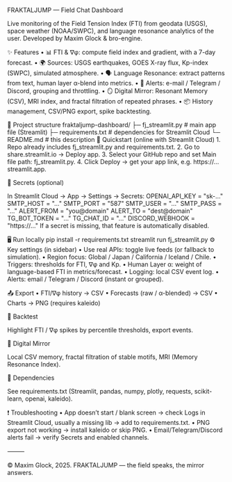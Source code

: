 FRAKTALJUMP — Field Chat Dashboard

Live monitoring of the Field Tension Index (FTI) from geodata (USGS), space weather (NOAA/SWPC), and language resonance analytics of the user.
Developed by Maxim Glock & bro-engine.

✨ Features
	•	📊 FTI & ∇φ: compute field index and gradient, with a 7-day forecast.
	•	🌍 Sources: USGS earthquakes, GOES X-ray flux, Kp-index (SWPC), simulated atmosphere.
	•	🗣️ Language Resonance: extract patterns from text, human layer α-blend into metrics.
	•	🔔 Alerts: e-mail / Telegram / Discord, grouping and throttling.
	•	🪞 Digital Mirror: Resonant Memory (CSV), MRI index, and fractal filtration of repeated phrases.
	•	📦 History management, CSV/PNG export, spike backtesting.

📁 Project structure
fraktaljump-dashboard/
├─ fj_streamlit.py        # main app file (Streamlit)
├─ requirements.txt       # dependencies for Streamlit Cloud
└─ README.md              # this description
🚀 Quickstart (online with Streamlit Cloud)
	1.	Repo already includes fj_streamlit.py and requirements.txt.
	2.	Go to share.streamlit.io → Deploy app.
	3.	Select your GitHub repo and set Main file path: fj_streamlit.py.
	4.	Click Deploy → get your app link, e.g. https://…streamlit.app.

🔑 Secrets (optional)

In Streamlit Cloud → App → Settings → Secrets:
OPENAI_API_KEY = "sk-…"
SMTP_HOST = "…"
SMTP_PORT = "587"
SMTP_USER = "…"
SMTP_PASS = "…"
ALERT_FROM = "you@domain"
ALERT_TO   = "dest@domain"
TG_BOT_TOKEN = "…"
TG_CHAT_ID   = "…"
DISCORD_WEBHOOK = "https://…"
If a secret is missing, that feature is automatically disabled.

🖥️ Run locally
pip install -r requirements.txt
streamlit run fj_streamlit.py
⚙️ Key settings (in sidebar)
	•	Use real APIs: toggle live feeds (or fallback to simulation).
	•	Region focus: Global / Japan / California / Iceland / Chile.
	•	Triggers: thresholds for FTI, ∇φ and Kp.
	•	Human Layer α: weight of language-based FTI in metrics/forecast.
	•	Logging: local CSV event log.
	•	Alerts: email / Telegram / Discord (instant or grouped).

📤 Export
	•	FTI/∇φ history → CSV
	•	Forecasts (raw / α-blended) → CSV
	•	Charts → PNG (requires kaleido)

🧪 Backtest

Highlight FTI / ∇φ spikes by percentile thresholds, export events.

🧠 Digital Mirror

Local CSV memory, fractal filtration of stable motifs, MRI (Memory Resonance Index).

🧰 Dependencies

See requirements.txt (Streamlit, pandas, numpy, plotly, requests, scikit-learn, openai, kaleido).

❗ Troubleshooting
	•	App doesn’t start / blank screen → check Logs in Streamlit Cloud, usually a missing lib → add to requirements.txt.
	•	PNG export not working → install kaleido or skip PNG.
	•	Email/Telegram/Discord alerts fail → verify Secrets and enabled channels.

⸻

© Maxim Glock, 2025.
FRAKTALJUMP — the field speaks, the mirror answers.
